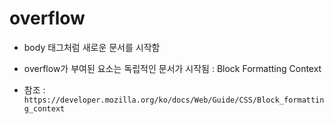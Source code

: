 # overflow

- body 태그처럼 새로운 문서를 시작함

- overflow가 부여된 요소는 독립적인 문서가 시작됨 : Block Formatting Context

- 참조 : `https://developer.mozilla.org/ko/docs/Web/Guide/CSS/Block_formatting_context`